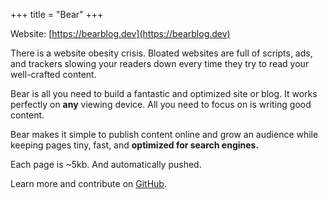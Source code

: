 +++
title = "Bear"
+++

Website: [https://bearblog.dev](https://bearblog.dev)

There is a website obesity crisis. Bloated websites are full of scripts, ads, and trackers slowing your readers down every time they try to read your well-crafted content.

Bear is all you need to build a fantastic and optimized site or blog. It works perfectly on **any** viewing device. All you need to focus on is writing good content.

Bear makes it simple to publish content online and grow an audience while keeping pages tiny, fast, and **optimized for search engines.**

Each page is ~5kb. And automatically pushed.

Learn more and contribute on [GitHub](https://github.com/HermanMartinus/bearblog).
